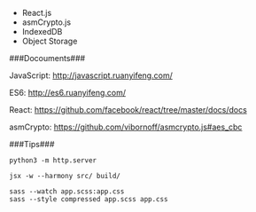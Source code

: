 
- React.js
- asmCrypto.js
- IndexedDB
- Object Storage


###Docouments###

JavaScript: http://javascript.ruanyifeng.com/

ES6: http://es6.ruanyifeng.com/

React: https://github.com/facebook/react/tree/master/docs/docs

asmCrypto: https://github.com/vibornoff/asmcrypto.js#aes_cbc

###Tips###

`python3 -m http.server`

`jsx -w --harmony src/ build/`

`sass --watch app.scss:app.css`  
`sass --style compressed app.scss app.css`

